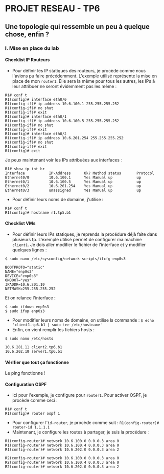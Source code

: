 # PROJET RESEAU - TP6
## Une topologie qui ressemble un peu à quelque chose, enfin ?
### I. Mise en place du lab
#### Checklist IP Routeurs
* Pour définir les IP statiques des routeurs, je procède comme nous l'avions pu faire précédemment. L'exemple utilisé représente la mise en place de mon `router1`. Elle sera la même pour tous les autres, les IPs à leur attribuer ne seront évidemment pas les même :
```
R1# conf t
R1(config)# interface eth0/0
R1(config-if)# ip address 10.6.100.1 255.255.255.252
R1(config-if)# no shut
R1(config-if)# exit
R1(config)# interface eth0/1
R1(config-if)# ip address 10.6.100.5 255.255.255.252
R1(config-if)# no shut
R1(config-if)# exit
R1(config)# interface eth0/2
R1(config-if)# ip address 10.6.201.254 255.255.255.252
R1(config-if)# no shut
R1(config-if)# exit
R1(config)# exit
```
Je peux maintenant voir les IPs attribuées aux interfaces :
```
R1# show ip int br
Interface			IP-Address		Ok? Method status		Protocol
Ethernet0/0			10.6.100.1		Yes Manual up			up
Ethernet0/1			10.6.100.5		Yes Manual up			up
Ethernet0/2			10.6.201.254	Yes Manual up			up
Ethernet0/3			unassigned		Yes Manual up			up
```
* Pour définir leurs noms de domaine, j'utilise :
```
R1# conf t
R1(config)# hostname r1.tp5.b1
```
#### Checklist VMs
* Pour définir leurs IPs statiques, je reprends la procédure déjà faite dans plusieurs tp. L'exemple utilisé permet de configurer ma machine `client1`.
Je dois aller modifier le fichier de l'interface et y modifier quelques lignes :
```
$ sudo nano /etc/sysconfig/network-scripts/ifcfg-enp0s3

BOOTPROTO="static"
NAME="enp0s3"
DEVICE="enp0s3"
ONBOOT="yes"
IPADDR=10.6.201.10
NETMASK=255.255.255.252
```
Et on relance l'interface :
```
$ sudo ifdown enp0s3
$ sudo ifup enp0s3
```
* Pour modifier leurs noms de domaine, on utilise la commande : `$ echo 'client1.tp6.b1 | sudo tee /etc/hostname'`
* Enfin, on vient remplir les fichiers hosts :
```
$ sudo nano /etc/hosts

10.6.201.11 client2.tp6.b1
10.6.202.10 server1.tp6.b1
```
#### Vérifier que tout ça fonctionne
Le ping fonctionne !

#### Configuration OSPF
+ Ici pour l'exemple, je configure pour `router1`. Pour activer OSPF, je procède comme ceci :
```
R1# conf t
R1(config)# router ospf 1
```
+ Pour configurer l'`id-router`, je procède comme suit :
`R1(config-router)# router-id 1.1.1.1`
+ Maintenant, je configure les routes à partager, je suis la procédure :
```
R1(config-router)# network 10.6.100.0 0.0.0.3 area 0
R1(config-router)# network 10.6.100.4 0.0.0.3 area 0
R1(config-router)# network 10.6.202.0 0.0.0.3 area 2
```
```
R2(config-router)# network 10.6.100.0 0.0.0.3 area 0
R2(config-router)# network 10.6.100.4 0.0.0.3 area 0
R2(config-router)# network 10.6.202.0 0.0.0.3 area 2
```
